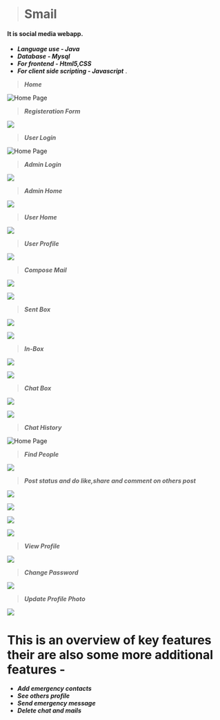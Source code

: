 > # **Smail**
#### It is social media webapp.  
- ***Language use - Java***
- ***Database - Mysql***
- ***For frontend - Html5,CSS***
- ***For client side scripting - Javascript*** .


> ***Home***


 ![Home Page](https://github.com/rahulgupta1999/Smail/blob/master/output/Screenshot%20(38).png)


> ***Registeration Form***


 ![](https://github.com/rahulgupta1999/Smail/blob/master/output/Capture.PNG)


> ***User Login***


![Home Page](https://github.com/rahulgupta1999/Smail/blob/master/output/Screenshot%20(39).png)


> ***Admin Login***


 ![](https://github.com/rahulgupta1999/Smail/blob/master/output/Capture2.PNG)

> ***Admin Home***


 ![](https://github.com/rahulgupta1999/Smail/blob/master/output/Screenshot%20(63).png)


> ***User Home***


 ![](https://github.com/rahulgupta1999/Smail/blob/master/output/Screenshot%20(40).png)


> ***User Profile***


![](https://github.com/rahulgupta1999/Smail/blob/master/output/Screenshot%20(59).png)


> ***Compose Mail***


 ![](https://github.com/rahulgupta1999/Smail/blob/master/output/Screenshot%20(42).png)
 
 
 ![](https://github.com/rahulgupta1999/Smail/blob/master/output/Screenshot%20(43).png)


> ***Sent Box***


 ![](https://github.com/rahulgupta1999/Smail/blob/master/output/Screenshot%20(44).png)


![](https://github.com/rahulgupta1999/Smail/blob/master/output/Screenshot%20(45).png)
 
 
> ***In-Box***


![](https://github.com/rahulgupta1999/Smail/blob/master/output/Screenshot%20(56).png)



 ![](https://github.com/rahulgupta1999/Smail/blob/master/output/Screenshot%20(45).png)


> ***Chat Box***


 ![](https://github.com/rahulgupta1999/Smail/blob/master/output/Screenshot%20(47).png)


 ![](https://github.com/rahulgupta1999/Smail/blob/master/output/Screenshot%20(57).png)


> ***Chat History***


 ![Home Page](https://github.com/rahulgupta1999/Smail/blob/master/output/Screenshot%20(58).png)


> ***Find People***


 ![](https://github.com/rahulgupta1999/Smail/blob/master/output/Screenshot%20(50).png)


> ***Post status and do like,share and comment on others post***


![](https://github.com/rahulgupta1999/Smail/blob/master/output/Screenshot%20(41).png)


![](https://github.com/rahulgupta1999/Smail/blob/master/output/Screenshot%20(53).png)


![](https://github.com/rahulgupta1999/Smail/blob/master/output/Screenshot%20(54).png)


![](https://github.com/rahulgupta1999/Smail/blob/master/output/Screenshot%20(62).png)


> ***View Profile***


![](https://github.com/rahulgupta1999/Smail/blob/master/output/Screenshot%20(59).png)



> ***Change Password***


 ![](https://github.com/rahulgupta1999/Smail/blob/master/output/Screenshot%20(60).png)



> ***Update Profile Photo***


![](https://github.com/rahulgupta1999/Smail/blob/master/output/Screenshot%20(61).png)



# This is an overview of key features their are also some more additional features -
- ***Add emergency contacts*** 
- ***See others profile*** 
- ***Send emergency message*** 
- ***Delete chat and mails*** 
